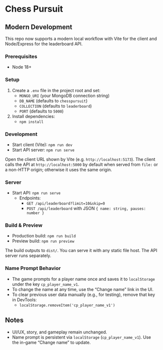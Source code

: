 # Chess Pursuit

## Modern Development

This repo now supports a modern local workflow with Vite for the client and Node/Express for the leaderboard API.

### Prerequisites

- Node 18+

### Setup

1. Create a `.env` file in the project root and set:
    - `MONGO_URI` (your MongoDB connection string)
    - `DB_NAME` (defaults to `chesspursuit`)
    - `COLLECTION` (defaults to `leaderboard`)
    - `PORT` (defaults to `5000`)
2. Install dependencies:
    - `npm install`

### Development

- Start client (Vite): `npm run dev`
- Start API server: `npm run serve`

Open the client URL shown by Vite (e.g. `http://localhost:5173`). The client calls the API at `http://localhost:5000` by default when served from `file:` or a non-HTTP origin; otherwise it uses the same origin.

### Server

- Start API: `npm run serve`
    - Endpoints:
        - `GET /api/leaderboard?limit=10&skip=0`
        - `POST /api/leaderboard` with JSON `{ name: string, pauses: number }`

### Build & Preview

- Production build: `npm run build`
- Preview build: `npm run preview`

The build outputs to `dist/`. You can serve it with any static file host. The API server runs separately.

### Name Prompt Behavior

- The game prompts for a player name once and saves it to `localStorage` under the key `cp_player_name_v1`.
- To change the name at any time, use the “Change name” link in the UI.
- To clear previous user data manually (e.g., for testing), remove that key in DevTools:
    - `localStorage.removeItem('cp_player_name_v1')`

## Notes

- UI/UX, story, and gameplay remain unchanged.
- Name prompt is persistent via `localStorage` (`cp_player_name_v1`). Use the in-game “Change name” to update.
